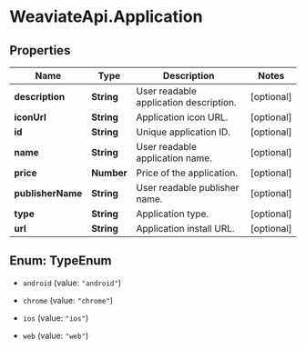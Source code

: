 # WeaviateApi.Application

## Properties
Name | Type | Description | Notes
------------ | ------------- | ------------- | -------------
**description** | **String** | User readable application description. | [optional] 
**iconUrl** | **String** | Application icon URL. | [optional] 
**id** | **String** | Unique application ID. | [optional] 
**name** | **String** | User readable application name. | [optional] 
**price** | **Number** | Price of the application. | [optional] 
**publisherName** | **String** | User readable publisher name. | [optional] 
**type** | **String** | Application type. | [optional] 
**url** | **String** | Application install URL. | [optional] 


<a name="TypeEnum"></a>
## Enum: TypeEnum


* `android` (value: `"android"`)

* `chrome` (value: `"chrome"`)

* `ios` (value: `"ios"`)

* `web` (value: `"web"`)




